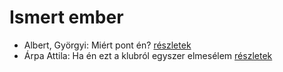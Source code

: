 # Ismert ember

- Albert, Györgyi: Miért pont én? [részletek](../_details/Albert%2C%20Gy%C3%B6rgyi.md#id_530)
- Árpa Attila: Ha én ezt a klubról egyszer elmesélem [részletek](../_details/%C3%81rpa%20Attila.md#id_517)